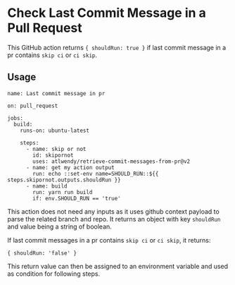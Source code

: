 # Check Last Commit Message in a Pull Request

This GitHub action returns `{ shouldRun: true }` if last commit message in a pr contains `skip ci` or `ci skip`.

## Usage

```
name: Last commit message in pr

on: pull_request

jobs:
  build:
    runs-on: ubuntu-latest

    steps:
      - name: skip or not
        id: skipornot
        uses: atlwendy/retrieve-commit-messages-from-pr@v2
      - name: get my action output
        run: echo ::set-env name=SHOULD_RUN::${{ steps.skipornot.outputs.shouldRun }}
      - name: build
        run: yarn run build
        if: env.SHOULD_RUN == 'true'

```

This action does not need any inputs as it uses github context payload to parse the related branch and repo. It returns an object with key `shouldRun` and value being a string of boolean.

If last commit messages in a pr contains `skip ci` or `ci skip`, it returns:
```
{ shouldRun: 'false' }
```
This return value can then be assigned to an environment variable and used as condition for following steps.
